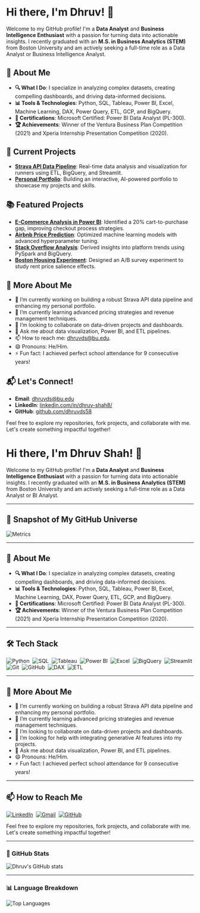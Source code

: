 # Hi there, I'm Dhruv! 👋

Welcome to my GitHub profile! I'm a **Data Analyst** and **Business Intelligence Enthusiast** with a passion for turning data into actionable insights. I recently graduated with an **M.S. in Business Analytics (STEM)** from Boston University and am actively seeking a full-time role as a Data Analyst or Business Intelligence Analyst.

## 🌟 About Me
- **🔍 What I Do**: I specialize in analyzing complex datasets, creating compelling dashboards, and driving data-informed decisions.
- **📊 Tools & Technologies**: Python, SQL, Tableau, Power BI, Excel, Machine Learning, DAX, Power Query, ETL, GCP, and BigQuery.
- **🎯 Certifications**: Microsoft Certified: Power BI Data Analyst (PL-300).
- **🏆 Achievements**: Winner of the Ventura Business Plan Competition (2021) and Xperia Internship Presentation Competition (2020).

## 🚀 Current Projects
- **[Strava API Data Pipeline](https://github.com/dhruvds58/BA882-Strava-Team4)**: Real-time data analysis and visualization for runners using ETL, BigQuery, and Streamlit.
- **[Personal Portfolio](https://tinyurl.com/DhruvShahPortfolio)**: Building an interactive, AI-powered portfolio to showcase my projects and skills.

## 📚 Featured Projects
- **[E-Commerce Analysis in Power BI](https://github.com/dhruvds58/Power-BI-Dashboard-for-an-E-Commerce-Website)**: Identified a 20% cart-to-purchase gap, improving checkout process strategies.
- **[Airbnb Price Prediction](https://github.com/dhruvds58/Airbnb-Price-Prediction)**: Optimized machine learning models with advanced hyperparameter tuning.
- **[Stack Overflow Analysis](https://github.com/dhruvds58/Stack-Overflow-Platform-Analysis)**: Derived insights into platform trends using PySpark and BigQuery.
- **[Boston Housing Experiment](https://github.com/dhruvds58/boston-housing-experiment)**: Designed an A/B survey experiment to study rent price salience effects.

## 🌟 More About Me
- 🔭 I’m currently working on building a robust Strava API data pipeline and enhancing my personal portfolio.
- 🌱 I’m currently learning advanced pricing strategies and revenue management techniques.
- 👯 I’m looking to collaborate on data-driven projects and dashboards.
- 💬 Ask me about data visualization, Power BI, and ETL pipelines.
- 📫 How to reach me: [dhruvds@bu.edu](mailto:dhruvds@bu.edu).
- 😄 Pronouns: He/Him.
- ⚡ Fun fact: I achieved perfect school attendance for 9 consecutive years!

## 📬 Let's Connect!
- **Email**: [dhruvds@bu.edu](mailto:dhruvds@bu.edu)
- **LinkedIn**: [linkedin.com/in/dhruv-shah8/](https://www.linkedin.com/in/dhruv-shah8/)
- **GitHub**: [github.com/dhruvds58](https://github.com/dhruvds58)

Feel free to explore my repositories, fork projects, and collaborate with me. Let's create something impactful together!
# Hi there, I'm Dhruv Shah! 👋

Welcome to my GitHub profile! I'm a **Data Analyst** and **Business Intelligence Enthusiast** with a passion for turning data into actionable insights. I recently graduated with an **M.S. in Business Analytics (STEM)** from Boston University and am actively seeking a full-time role as a Data Analyst or BI Analyst.

---

## 🌌 Snapshot of My GitHub Universe
![Metrics](https://metrics.lecoq.io/dhruvds58?template=classic&repositories.forks=true&isocalendar=1&languages=1&introduction=1&achievements=1&isocalendar.duration=half-year&languages.limit=6&languages.colors=github&languages.threshold=0%25&achievements.threshold=C&achievements.secrets=true&achievements.limit=0&config.timezone=America%2FNew_York)

---

## 🌟 About Me
- **🔍 What I Do**: I specialize in analyzing complex datasets, creating compelling dashboards, and driving data-informed decisions.
- **📊 Tools & Technologies**: Python, SQL, Tableau, Power BI, Excel, Machine Learning, DAX, Power Query, ETL, GCP, and BigQuery.
- **🎯 Certifications**: Microsoft Certified: Power BI Data Analyst (PL-300).
- **🏆 Achievements**: Winner of the Ventura Business Plan Competition (2021) and Xperia Internship Presentation Competition (2020).

---

## 🛠 Tech Stack
![Python](https://img.shields.io/badge/-Python-05122A?style=flat&logo=python)&nbsp;
![SQL](https://img.shields.io/badge/-SQL-05122A?style=flat&logo=sqlite&logoColor=white)&nbsp;
![Tableau](https://img.shields.io/badge/-Tableau-05122A?style=flat&logo=tableau)&nbsp;
![Power BI](https://img.shields.io/badge/-Power%20BI-05122A?style=flat&logo=powerbi)&nbsp;
![Excel](https://img.shields.io/badge/-Excel-05122A?style=flat&logo=microsoft-excel&logoColor=green)&nbsp;
![BigQuery](https://img.shields.io/badge/-BigQuery-05122A?style=flat&logo=google-cloud&logoColor=white)&nbsp;
![Streamlit](https://img.shields.io/badge/-Streamlit-05122A?style=flat&logo=streamlit&logoColor=FF4B4B)&nbsp;
![Git](https://img.shields.io/badge/-Git-05122A?style=flat&logo=git)&nbsp;
![GitHub](https://img.shields.io/badge/-GitHub-05122A?style=flat&logo=github)&nbsp;
![DAX](https://img.shields.io/badge/-DAX-05122A?style=flat&logo=microsoftpowerbi)&nbsp;
![ETL](https://img.shields.io/badge/-ETL-05122A?style=flat&logo=apache)&nbsp;

---

## 🌟 More About Me
- 🔭 I’m currently working on building a robust Strava API data pipeline and enhancing my personal portfolio.
- 🌱 I’m currently learning advanced pricing strategies and revenue management techniques.
- 👯 I’m looking to collaborate on data-driven projects and dashboards.
- 🤔 I’m looking for help with integrating generative AI features into my projects.
- 💬 Ask me about data visualization, Power BI, and ETL pipelines.
- 😄 Pronouns: He/Him.
- ⚡ Fun fact: I achieved perfect school attendance for 9 consecutive years!

---

## 📫 How to Reach Me
<a href="https://www.linkedin.com/in/dhruv-shah8/" target="_blank"><img alt="LinkedIn" src="https://img.shields.io/badge/LinkedIn%20-%230077B5.svg?&style=flat&logo=linkedin&logoColor=white"/></a>&nbsp;
<a href="mailto:dhruvds@bu.edu" target="_blank"><img alt="Gmail" src="https://img.shields.io/badge/Gmail-D14836?style=flat&logo=gmail&logoColor=white"/></a>&nbsp;
<a href="https://github.com/dhruvds58" target="_blank"><img alt="GitHub" src="https://img.shields.io/badge/GitHub%20-%23121011.svg?&style=flat&logo=github&logoColor=white"/></a>

Feel free to explore my repositories, fork projects, and collaborate with me. Let's create something impactful together!

---

### 🌟 GitHub Stats
![Dhruv's GitHub stats](https://github-readme-stats.vercel.app/api?username=dhruvds58&show_icons=true&theme=radical)

---

### 📊 Language Breakdown
![Top Languages](https://github-readme-stats.vercel.app/api/top-langs/?username=dhruvds58&layout=compact&theme=radical)


